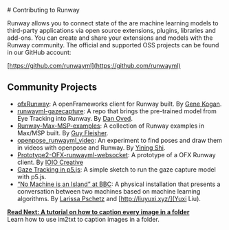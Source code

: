 # Contributing to Runway

Runway allows you to connect state of the are machine learning models to third-party applications via open source extensions, plugins, libraries and add-ons. You can create and share your extensions and models with the Runway community. The official and supported OSS projects can be found in our GitHub account:

[https://github.com/runwayml](https://github.com/runwayml)

## Community Projects

- [ofxRunway](https://github.com/genekogan/ofxRunway): A openFrameworks client for Runway built. By [Gene Kogan](http://genekogan.com/).
- [runwayml-gazecapture](https://github.com/oveddan/runwayml-gazecapture): A repo that brings the pre-trained model from Eye Tracking into Runway. By [Dan Oved](https://www.danioved.com/).
- [Runway-Max-MSP-examples](https://github.com/Gflei/Runway-Max-MSP-examples): A collection of Runway examples in Max/MSP built. By [Guy Fleisher](http://www.guyfleisher.com/).
- [openpose_runwayml_video](https://github.com/yining1023/openpose_runwayml_video): An experiment to find poses and draw them in videos with openpose and Runway. By [Yining Shi](https://1023.io/).
- [Prototype2-OFX-runwayml-websocket](https://github.com/ioio-creative/Prototype2-OFX-runwayml-websocket): A prototype of a OFX Runway client. By [IOIO Creative](http://ioiocreative.com/)
- [Gaze Tracking in p5.js](https://lries.com/posts/gaze-tracking-runway-ml/): A simple sketch to run the gaze capture model with p5.js.
- [“No Machine is an Island” at BBC](http://entretags.de/no-machine-is-an-island/): A physical installation that presents a conversation between two machines based on machine learning algorithms. By [Larissa Pschetz](http://entretags.de/) and [http://liuyuxi.xyz/](Yuxi Liu).

<p class='next'>
  <b><a href="/#/tutorials/tutorial_im2txt">
   Read Next: A tutorial on how to caption every image in a folder
  </b></a>
  <br/>
  Learn how to use im2txt to caption images in a folder.
</p>
